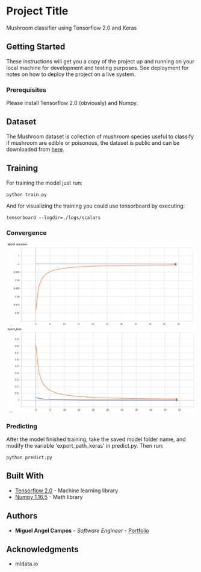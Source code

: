 # Project Title

Mushroom classifier using Tensorflow 2.0 and Keras

## Getting Started

These instructions will get you a copy of the project up and running on your local machine for development and testing purposes. See deployment for notes on how to deploy the project on a live system.

### Prerequisites

Please install Tensorflow 2.0 (obviously) and Numpy.

## Dataset
The Mushroom dataset is collection of mushroom species useful to classify if mushroom are edible or poisonous, the dataset is public and can be downloaded from [here](https://www.mldata.io/dataset-details/mushroom/).

## Training

For training the model just run:
```
python train.py
```
And for visualizing the training you could use tensorboard by executing:
```
tensorboard --logdir=./logs/scalars
```
### Convergence
![alt text](https://github.com/miguel3010/mushroom_classifier/blob/master/img1.png?raw=true)
![alt text](https://github.com/miguel3010/mushroom_classifier/blob/master/img2.png?raw=true)
### Predicting

After the model finished training, take the saved model folder name, and modify the variable 'export_path_keras' in predict.py. Then run:

```
python predict.py
```
 

## Built With

* [Tensorflow 2.0](https://www.tensorflow.org/) - Machine learning library 
* [Numpy 1.16.5](https://numpy.org/) - Math library


## Authors

* **Miguel Angel Campos** - *Software Engineer* - [Portfolio](http://mcampos.herokuapp.com/)
 
## Acknowledgments

* mldata.io
